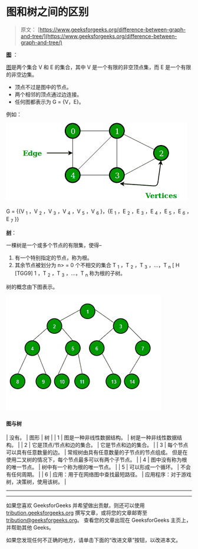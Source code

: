 # 图和树之间的区别

> 原文： [https://www.geeksforgeeks.org/difference-between-graph-and-tree/](https://www.geeksforgeeks.org/difference-between-graph-and-tree/)

**[图](https://www.geeksforgeeks.org/graph-data-structure-and-algorithms/)** ：

[图](https://www.geeksforgeeks.org/graph-data-structure-and-algorithms/)是两个集合 V 和 E 的集合，其中 V 是一个有限的非空顶点集，而 E 是一个有限的非空边集。

*   顶点不过是图中的节点。
*   两个相邻的顶点通过边连接。
*   任何图都表示为 G = {V，E}。

例如：

![](img/188b73e8769b25bf88ff62af8e5d9699.png)

G = {{V <sub>1</sub> ，V <sub>2</sub> ，V <sub>3</sub> ，V <sub>4</sub> ，V <sub>5</sub> ，V <sub>6</sub> }，{E <sub>1</sub> ，E <sub>2</sub> ，E <sub>3</sub> ，E <sub>4</sub> ，E <sub>5</sub> ，E <sub>6</sub> ，E <sub>7</sub> }}

**[树](https://www.geeksforgeeks.org/binary-tree-data-structure/)**：

一棵树是一个或多个节点的有限集，使得–

1.  有一个特别指定的节点，称为根。
2.  其余节点被划分为 n> = 0 个不相交的集合 T <sub>1</sub> ，T <sub>2</sub> ，T <sub>3</sub> ，…，T <sub>n</sub> [ H [TGG9] 1 ，T <sub>2</sub> ，T <sub>3</sub> ，…，T <sub>n</sub> 称为根的子树。

树的概念由下图表示。

![](img/21c1d16743f62fc7b9b165f0a1af8fd2.png)

#### **图与树**

| 没有。 | 图形 | 树 |
| 1 | 图是一种非线性数据结构。 | 树是一种非线性数据结构。 |
| 2 | 它是顶点/节点和边的集合。 | 它是节点和边的集合。 |
| 3 | 每个节点可以具有任意数量的边。 | 常规树由具有任意数量的子节点的节点组成。 但是在使用二叉树的情况下，每个节点最多可以有两个子节点。 |
| 4 | 图中没有称为根的唯一节点。 | 树中有一个称为根的唯一节点。 |
| 5 | 可以形成一个循环。 | 不会有任何周期。 |
| 6 | 应用：用于在网络图中查找最短路径。 | 应用程序：对于游戏树，决策树，使用该树。 |



* * *

* * *

如果您喜欢 GeeksforGeeks 并希望做出贡献，则还可以使用 [tribution.geeksforgeeks.org](https://contribute.geeksforgeeks.org/) 撰写文章，或将您的文章邮寄至 tribution@geeksforgeeks.org。 查看您的文章出现在 GeeksforGeeks 主页上，并帮助其他 Geeks。

如果您发现任何不正确的地方，请单击下面的“改进文章”按钮，以改进本文。